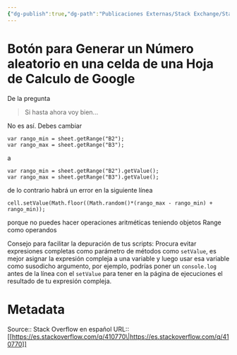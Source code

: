 ```yaml
---
{"dg-publish":true,"dg-path":"Publicaciones Externas/Stack Exchange/Stack Overflow en español/es.stackoverflow.com-410770.md","permalink":"/publicaciones-externas/stack-exchange/stack-overflow-en-espanol/es-stackoverflow-com-410770/","title":"Botón para Generar un Número aleatorio en una celda de una Hoja de Calculo de Google","hide":true,"noteIcon":"default","created":"2024-04-03T12:49:10.355-06:00","updated":"2024-04-05T16:43:56.896-06:00"}
---
```


# Botón para Generar un Número aleatorio en una celda de una Hoja de Calculo de Google

De la pregunta

> Si hasta ahora voy bien...

No es así. Debes cambiar

    var rango_min = sheet.getRange("B2");
    var rango_max = sheet.getRange("B3");

a


    var rango_min = sheet.getRange("B2").getValue();
    var rango_max = sheet.getRange("B3").getValue();

de lo contrario habrá un error en la siguiente línea

    cell.setValue(Math.floor((Math.random()*(rango_max - rango_min) + rango_min));

porque no puedes hacer operaciones aritméticas teniendo objetos Range como operandos

Consejo para facilitar la depuración de tus scripts: Procura evitar expresiones completas como parámetro de métodos como `setValue`, es mejor asignar la expresión compleja a una variable y luego usar esa variable como susodicho argumento, por ejemplo, podrías poner un `console.log` antes de la línea con el `setValue` para tener en la página de ejecuciones el resultado de tu expresión compleja.

# Metadata
Source:: Stack Overflow en español
URL:: [[https://es.stackoverflow.com/q/410770\|https://es.stackoverflow.com/q/410770]]


